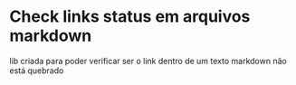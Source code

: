 # Check links status em arquivos markdown

lib criada para poder verificar ser o link dentro de um texto markdown não está quebrado

